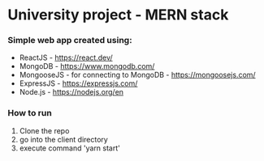 # University project - MERN stack

### Simple web app created using:
- ReactJS - https://react.dev/
- MongoDB - https://www.mongodb.com/
- MongooseJS - for connecting to MongoDB - https://mongoosejs.com/
- ExpressJS - https://expressjs.com/
- Node.js - https://nodejs.org/en

### How to run 
1. Clone the repo
2. go into the client directory
3. execute command 'yarn start'
